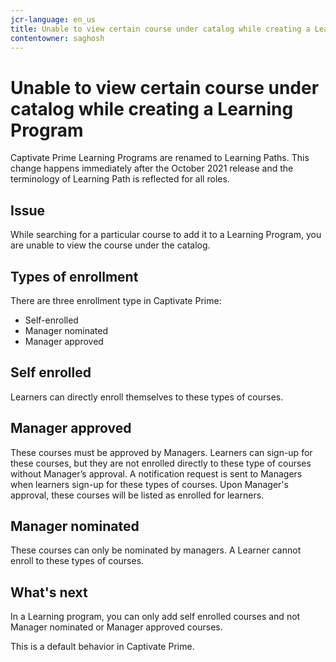 ```yaml
---
jcr-language: en_us
title: Unable to view certain course under catalog while creating a Learning Program
contentowner: saghosh
---
```



# Unable to view certain course under catalog while creating a Learning Program

Captivate Prime Learning Programs are renamed to Learning Paths. This change happens immediately after the October 2021 release and the terminology of Learning Path is reflected for all roles.

## Issue

While searching for a particular course to add it to a Learning Program, you are unable to view the course under the catalog.

## Types of enrollment

There are three enrollment type in Captivate Prime:

* Self-enrolled
* Manager nominated
* Manager approved

## Self enrolled

Learners can directly enroll themselves to these types of courses.

## Manager approved

These courses must be approved by Managers. Learners can sign-up for these courses, but they are not enrolled directly to these type of courses without Manager’s approval. A notification request is sent to Managers when learners sign-up for these types of courses. Upon Manager's approval, these courses will be listed as enrolled for learners.

## Manager nominated

These courses can only be nominated by managers. A Learner cannot enroll to these types of courses.

## What's next

In a Learning program, you can only add self enrolled courses and not Manager nominated or Manager approved courses.

This is a default behavior in Captivate Prime.
